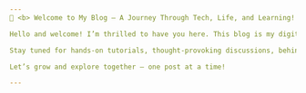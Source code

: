 ```yaml
---
🌟 <b> Welcome to My Blog – A Journey Through Tech, Life, and Learning! </b> 🌟

Hello and welcome! I’m thrilled to have you here. This blog is my digital corner of the world where I share everything from tech experiments and programming tips to personal insights and learning journeys. Whether you’re a curious learner, a fellow developer, or just someone exploring new ideas, there’s something here for you.

Stay tuned for hands-on tutorials, thought-provoking discussions, behind-the-scenes project updates, and occasional reflections on balancing work, learning, and life.

Let’s grow and explore together — one post at a time!

---
```

